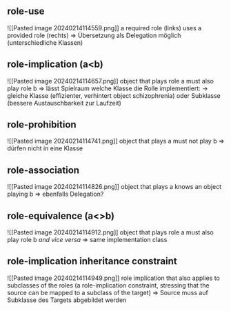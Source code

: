 ## role-use
![[Pasted image 20240214114559.png]]
a required role (links) uses a provided role (rechts)
=> Übersetzung als Delegation möglich (unterschiedliche Klassen)

## role-implication (a<b)
![[Pasted image 20240214114657.png]]
object that plays role a must also play role b
=> lässt Spielraum welche Klasse die Rolle implementiert: 
-> gleiche Klasse (effizienter, verhintert object schizophrenia) oder Subklasse (bessere Austauschbarkeit zur Laufzeit)

## role-prohibition
![[Pasted image 20240214114741.png]]
object that plays a must not play b
=> dürfen nicht in eine Klasse

## role-association
![[Pasted image 20240214114826.png]]
object that plays a knows an object playing b
=> ebenfalls Delegation?

## role-equivalence (a<>b)
![[Pasted image 20240214114912.png]]
object that plays role a must also play role b *and vice versa*
=> same implementation class

## role-implication inheritance constraint
![[Pasted image 20240214114949.png]]
role implication that also applies to subclasses of the roles
(a role-implication constraint, stressing that the source can be mapped to a subclass of the target)
=> Source muss auf Subklasse des Targets abgebildet werden